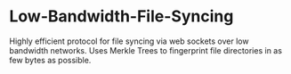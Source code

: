 # Low-Bandwidth-File-Syncing
Highly efficient protocol for file syncing via web sockets over low bandwidth networks. Uses Merkle Trees to fingerprint file directories in as few bytes as possible.
